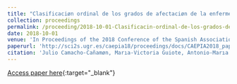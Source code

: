 ```yaml
---
title: "Clasificaciøn ordinal de los grados de afectaciøn de la enfermedad de Parkinson empleando imgenes de transportadores presinpticos de dopamina"
collection: proceedings
permalink: /proceeding/2018-10-01-Clasificacin-ordinal-de-los-grados-de-afectacin-de-la-enfermedad-de-Parkinson-empleando-imgenes-de-t
date: 2018-10-01
venue: 'In Proceedings of the 2018 Conference of the Spanish Association for Artificial Intelligence (CAEPIA2018)'
paperurl: 'http://sci2s.ugr.es/caepia18/proceedings/docs/CAEPIA2018_paper_111.pdf'
citation: 'Julio Camacho-Cañamøn, Marıa-Victoria Guiote, Antonio-Marıa Santos-Bueno, Ester Rodrıguez-Cceres, Elvira Carmona-Asenjo, Juan-Antonio Vallejo-Casas, Pedro Antonio Gutirrez, Csar Hervs-Martınez, &quot;Clasificaciøn ordinal de los grados de afectaciøn de la enfermedad de Parkinson empleando imgenes de transportadores presinpticos de dopamina.&quot; In Proceedings of the 2018 Conference of the Spanish Association for Artificial Intelligence (CAEPIA2018), 2018, Granada (Spain), pp.167-172.'
---
```

[Access paper here](http://sci2s.ugr.es/caepia18/proceedings/docs/CAEPIA2018_paper_111.pdf){:target="_blank"}
